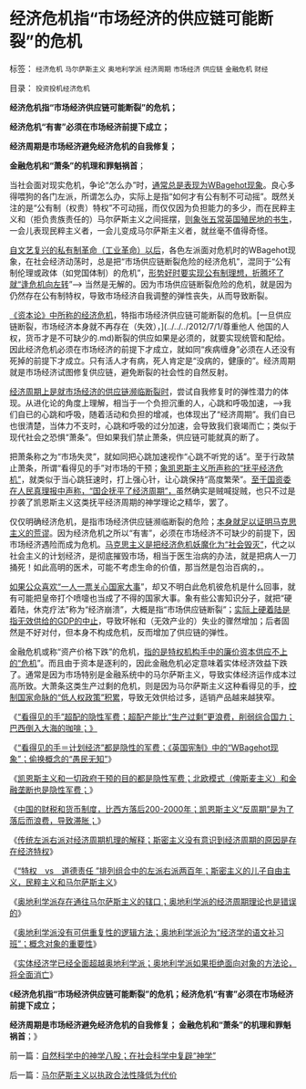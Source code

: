 # 经济危机指“市场经济的供应链可能断裂”的危机

标签： `经济危机` `马尔萨斯主义` `奥地利学派` `经济周期` `市场经济` `供应链` `金融危机` `财经` 

目录： `投资投机经济危机`

**经济危机指“市场经济供应链可能断裂”的危机；**

**经济危机“有害”必须在市场经济前提下成立；**

**经济周期是市场经济避免经济危机的自我修复；**

**金融危机和“萧条”的机理和罪魁祸首**；

当社会面对现实危机，争论“怎么办”时，[通常总是表现为WBagehot现象](../../../2012/7/14/《英国宪制》的“WBagehot现象”，计划经济都是隐性的军费.md)。良心多得喂狗的各门左派，所谓怎么办，实际上是指“如何才有公有制不可动摇”。既然关注的是“公有制（权贵）特权”不可动摇，而仅仅因为负担能力的多少，而在民粹主义和（拒负贵族责任的）马尔萨斯主义之间摇摆，[则象张五常英国殖民地的书生](../../../2011/12/9/根本不存在“张五常的经济学”.md)，一会儿表现民粹主义者，一会儿变成马尔萨斯主义者，就丝毫不值得奇怪。

[自文艺复兴的私有制革命（工业革命）以后](http://darthvad.blog.sohu.com/161220119.html)，各色左派面对危机时的WBagehot现象，在社会经济动荡时，总是把“市场供应链断裂危险的经济危机”，混同于“公有制伦理或政体（如党国体制）的危机”，[形势好时要实现公有制理想，折腾坏了就“逢危机向左转](../../../2012/5/16/公有制改革模式“逢危机向左转”救的是贵族特权阶层.md)”——>
当然是无解的。因为市场供应链断裂危险的危机，就是因为仍然存在公有制特权，导致市场经济自我调整的弹性丧失，从而导致断裂。

[《资本论》中所称的经济危机](../../../2008/7/26/什么是生产的价值？揭示《资本论》的关键性错误.md)，特指市场经济供应链可能断裂的危机。[一旦供应链断裂，市场经济本身就不再存在（失效），](../../../2012/7/1/尊重他人 他国的人权，货币才是不可缺少的.md)断裂的供应如果是必须的，就要实现统管和配给。因此经济危机必须在市场经济的前提下才成立，就如同“疾病缠身”必须在人还没有死掉的前提下才成立。只有活人才有病，死人肯定是“没病的，健康的”。经济周期就是市场经济试图修复供应链，避免断裂的社会性的自然反射。

[经济周期上是就市场经济的供应链濒临断裂时](../../../2011/6/20/奥地利学派时间性偏好断言是错误的.md)，尝试自我修复时的弹性潜力的体现。从进化论的角度上理解，相当于一个负担沉重的人，心跳和呼吸加速，——>我们自已的心跳和呼吸，随着活动和负担的增减，也体现出了“经济周期”。我们自已也很清楚，当体力不支时，心跳和呼吸的过分加速，会导致我们衰竭而亡；类似于现代社会之恐惧“萧条”。但如果我们禁止萧条，供应链可能就真的断了。

把萧条称之为“市场失灵”，就如同把心跳加速视作“心跳不听党的话”。至于行政禁止萧条，所谓“看得见的手”对市场的干预；[象凯恩斯主义所声称的“抚平经济危机”](../../../2011/6/22/有高利贷就没有产能过剩，没有通货膨胀；没有经济周期.md)，就类似于当心跳狂速时，打上强心针，让心跳保持“高度繁荣”。[至于国资委在人民真理报中声称，“国企抚平了经济周期”，](../../../2012/5/8/国企改革的雷区，不是容易闯过去的.md)虽然确实是贼喊捉贼，也只不过是抄袭了凯恩斯主义这类抚平经济周期的神学理论之精华，罢了。

仅仅明确经济危机，是指市场经济供应链濒临断裂的危险；[本身就足以证明马克思主义的荒谬](../../../2012/5/22/马克思主义指导苏联的殖民地建设.md)。因为经济危机之所以“有害”，必须在市场经济不可缺少的前提下，因市场经济遇险而成为危机。[马克思主义是把经济危机妖魔化为“社会毁灭”](../../../2009/6/13/仇美的货币战争！没有任何民族能在恐慌中生存！.md)，代之以社会主义的计划经济，是彻底摧毁市场，相当于医生治病的办法，就是把病人一刀捅死！如此高明的医术，可能不考虑生命的价值，那当然是包治百病的，。

[如果公众喜欢“一人一票关心国家大事](../../../2012/3/30/“一人一票”的多数人暴政和“一人一枪”的自治.md)”，却又不明白此危机彼危机是什么回事，就有可能把皇帝打个喷嚏也当成了不得的国家大事。象有些公害知识分子，就把“硬着陆，休克疗法”称为“经济崩溃”，大概是指“市场供应链断裂”；[实际上硬着陆是指无效供给的GDP的中止](../../../2011/2/11/废除国企专营和垄断权，卖国将没门！.md)，导致坏帐和（无效产业的）失业的骤然增加；后者固然是不好对付，但本身不构成危机，反而增加了供应链的弹性。

金融危机或称“资产价格下跌”的危机，[指的是特权机构手中的廉价资本供应不上的“危机](../../../2012/1/8/没有凯恩斯主义就没有股神.md)”。而且由于资本是逐利的，因此金融危机必定意味着实体经济效益下跌了。通常是因为市场特别是金融系统中的马尔萨斯主义，导致实体经济运作成本过高所致。大萧条这类生产过剩的危机，则是因为马尔萨斯主义这种看得见的手，[控制国家命脉的“低人权政策”积累](../../../2010/3/27/生产的价值是消费者的体验；政府无法代替.md)，导致无效供给过多，适销产品越来越狭窄。

《[“看得见的手”超配的隐性军费；超配产能比“生产过剩”更浪费，削弱综合国力；巴西倒入大海的咖啡；》](../../../2012/7/14/“看得见的手”超配的隐性军费；倒入大海的巴西咖啡；.md)

《[“看得见的手＝计划经济”都是隐性的军费；《英国宪制》中的“WBagehot现象”；偷换概念的“愚民无知”](../../../2012/7/14/《英国宪制》的“WBagehot现象”，计划经济都是隐性的军费.md)》

《[凯恩斯主义和一切政府干预的目的都是隐性军费；北欧模式（俾斯麦主义）和金融垄断也是隐性军费；](../../../2012/7/15/俾斯麦主义，凯恩斯主义，隐性的军费.md)》

《[中国的财税和货币制度，比西方落后200-2000年；凯恩斯主义“反周期”是为了落后而浪费，导致滞胀；](../../../2012/7/15/西方国家折腾财政危机，债务危机，滥发货币；已经有几千年；.md)》

《[传统左派右派对经济周期机理的解释；斯密主义没有意识到经济周期的原因是存在经济特权](../../../2012/7/15/经济周期的根源是政治经济特权.md)》

《[“特权　vs　道德责任
”排列组合中的左派右派两百年；斯密主义的儿子自由主义，民粹主义和马尔萨斯主义](../../../2012/7/16/亚当斯密的三个“儿子”自由主义，民粹主义和马尔萨斯主义.md)》

《[奥地利学派存在通往马尔萨斯主义的辖口；奥地利学派的经济周期理论也是错误的](../../../2012/7/16/奥地利学派的经济周期理论也是错误的.md)》

《[奥地利学派没有可供重复性的逻辑方法；奥地利学派沦为“经济学的语文补习班”；概念对象的重要性](../../../2012/7/16/奥地利学派沦为“经济学的语文补习班”，哈耶克为什么转研“法学”？.md)》

《[实体经济学已经全面超越奥地利学派；奥地利学派如果拒绝面向对象的方法论，将全面消亡](../../../2012/7/17/自然科学中的神学八股；在社会科学中复辟“神学”.md)》

《**经济危机指“市场经济供应链可能断裂”的危机；经济危机“有害”必须在市场经济前提下成立；**

**经济周期是市场经济避免经济危机的自我修复； 金融危机和“萧条”的机理和罪魁祸首**；》

前一篇：[自然科学中的神学八股；在社会科学中复辟“神学”](../../../2012/7/17/自然科学中的神学八股；在社会科学中复辟“神学”.md)

后一篇：[马尔萨斯主义以执政合法性降低为代价](../../../2012/7/17/马尔萨斯主义以执政合法性降低为代价.md)